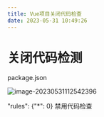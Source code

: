 ```yaml
---
title: Vue项目关闭代码检查
date: 2023-05-31 10:49:26
---
```


# 关闭代码检测

package.json

![image-20230531112542396](http://cxy-csx.top/image-20230531112542396.png)

 "rules": {"*": 0} 禁用代码检查
